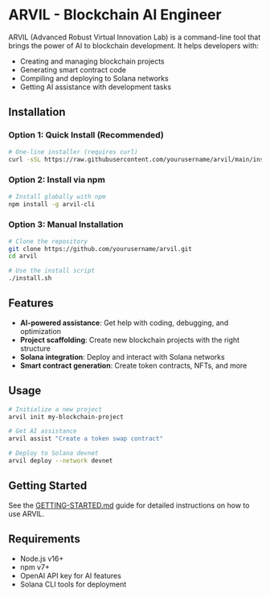 # ARVIL - Blockchain AI Engineer

ARVIL (Advanced Robust Virtual Innovation Lab) is a command-line tool that brings the power of AI to blockchain development. It helps developers with:

- Creating and managing blockchain projects
- Generating smart contract code
- Compiling and deploying to Solana networks
- Getting AI assistance with development tasks

## Installation

### Option 1: Quick Install (Recommended)

```bash
# One-line installer (requires curl)
curl -sSL https://raw.githubusercontent.com/yourusername/arvil/main/install-arvil.sh | bash
```

### Option 2: Install via npm

```bash
# Install globally with npm
npm install -g arvil-cli
```

### Option 3: Manual Installation

```bash
# Clone the repository
git clone https://github.com/yourusername/arvil.git
cd arvil

# Use the install script
./install.sh
```

## Features

- **AI-powered assistance**: Get help with coding, debugging, and optimization
- **Project scaffolding**: Create new blockchain projects with the right structure
- **Solana integration**: Deploy and interact with Solana networks
- **Smart contract generation**: Create token contracts, NFTs, and more

## Usage

```bash
# Initialize a new project
arvil init my-blockchain-project

# Get AI assistance
arvil assist "Create a token swap contract"

# Deploy to Solana devnet
arvil deploy --network devnet
```

## Getting Started

See the [GETTING-STARTED.md](arvil/GETTING-STARTED.md) guide for detailed instructions on how to use ARVIL.

## Requirements

- Node.js v16+
- npm v7+
- OpenAI API key for AI features
- Solana CLI tools for deployment 
